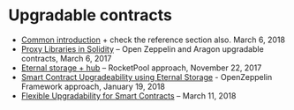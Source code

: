 # Upgradable contracts

- [Common introduction](https://blog.indorse.io/ethereum-upgradeable-smart-contract-strategies-456350d0557c)  + check the reference section also. March 6, 2018
- [Proxy Libraries in Solidity](https://blog.zeppelin.solutions/proxy-libraries-in-solidity-79fbe4b970fd) – Open Zeppelin and Aragon upgradable contracts, March 6, 2017
- [Eternal storage + hub](https://medium.com/rocket-pool/upgradable-solidity-contract-design-54789205276d) – RocketPool approach, November 22, 2017
- [Smart Contract Upgradeability using Eternal Storage](https://blog.zeppelinos.org/smart-contract-upgradeability-using-eternal-storage/) - OpenZeppelin Framework approach, January 19, 2018
- [Flexible Upgradability for Smart Contracts](https://medium.com/@mikecalvanese/flexible-upgradability-for-smart-contracts-9778d80d1638) – March 11, 2018
